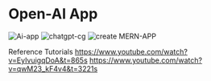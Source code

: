 # Open-AI App
![Ai-app](https://user-images.githubusercontent.com/96745264/221769223-2f1b4e1d-53b0-4828-af2f-b043c9687f9c.png)
![chatgpt-cg](https://user-images.githubusercontent.com/96745264/221774229-d2484d70-9aa3-4df6-bbda-d5372b02e722.png)
![create](https://user-images.githubusercontent.com/96745264/221776025-56db5b23-d371-4cac-aa32-77287f538866.png)
MERN-APP

Reference Tutorials 
https://www.youtube.com/watch?v=EyIvuigqDoA&t=865s
https://www.youtube.com/watch?v=qwM23_kF4v4&t=3221s





